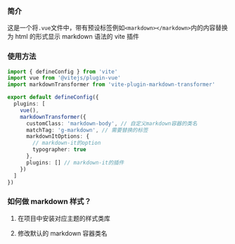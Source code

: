 ### 简介

这是一个将`.vue`文件中，带有预设标签例如`<markdown></markdown>`内的内容替换为 html 的形式显示 markdown 语法的 vite 插件

### 使用方法

```typescript
import { defineConfig } from 'vite'
import vue from '@vitejs/plugin-vue'
import markdownTransformer from 'vite-plugin-markdown-transformer'

export default defineConfig({
  plugins: [
    vue(),
    markdownTransformer({
      customClass: 'markdown-body', // 自定义markdown容器的类名
      matchTag: 'g-markdown', // 需要替换的标签
      markdownItOptions: {
        // markdown-it的option
        typographer: true
      },
      plugins: [] // markdown-it的插件
    })
  ]
})
```

### 如何做 markdown 样式？

1. 在项目中安装对应主题的样式类库

2. 修改默认的 markdown 容器类名
